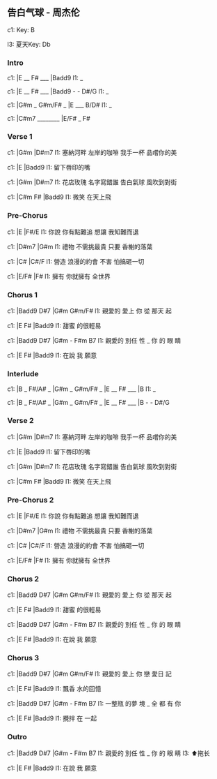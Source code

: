 ---
---

## 告白气球 - 周杰伦

c1: Key: B

l3: 夏天Key: Db

### Intro

c1: |E __  F# ___ |Badd9
l1:  _

c1: |E __  F# ___ |Badd9 - - D#/G
l1:  _

c1: |G#m _ G#m/F# _ |E ___ B/D#
l1:  _

c1: |C#m7 ________ |E/F# _ F#
 
### Verse 1

c1: |G#m                 |D#m7
l1:   塞納河畔 左岸的咖啡  我手一杯 品嚐你的美

c1: |E            |Badd9
l1:   留下唇印的嘴

c1: |G#m                 |D#m7
l1:   花店玫瑰 名字寫錯誰  告白氣球 風吹到對街

c1: |C#m   F#       |Badd9
l1:   微笑 在天上飛
 
### Pre-Chorus

c1:     |E              |F#/E
l1: 你說 你有點難追 想讓 我知難而退

c1:     |D#m7           |G#m
l1: 禮物 不需挑最貴 只要 香榭的落葉

c1:     |C#             |C#/F
l1: 營造 浪漫的約會 不害 怕搞砸一切

c1:     |E/F#           |F#
l1: 擁有 你就擁有 全世界
 
### Chorus 1

c1:       |Badd9 D#7  |G#m G#m/F#
l1: 親愛的  愛上 你 從 那天 起

c1: |E    F#      |Badd9
l1:  甜蜜 的很輕易

c1:       |Badd9 D#7 |G#m -  F#m B7
l1: 親愛的  別任 性 _ 你  的 眼  睛    

c1: |E    F#     |Badd9
l1:  在說 我 願意
 
### Interlude

c1: |B _ F#/A# _ |G#m _ G#m/F# _ |E __ F# ___ |B
l1:  _

c1: |B _ F#/A# _ |G#m _ G#m/F# _ |E __ F# ___ |B - - D#/G
 
### Verse 2

c1: |G#m                 |D#m7
l1:   塞納河畔 左岸的咖啡  我手一杯 品嚐你的美

c1: |E            |Badd9
l1:   留下唇印的嘴

c1: |G#m                 |D#m7
l1:   花店玫瑰 名字寫錯誰  告白氣球 風吹到對街

c1: |C#m   F#       |Badd9
l1:   微笑 在天上飛
 
### Pre-Chorus 2

c1:     |E              |F#/E
l1: 你說 你有點難追 想讓 我知難而退

c1:     |D#m7           |G#m
l1: 禮物 不需挑最貴 只要 香榭的落葉

c1:     |C#             |C#/F
l1: 營造 浪漫的約會 不害 怕搞砸一切

c1:     |E/F#           |F#
l1: 擁有 你就擁有 全世界

### Chorus 2

c1:       |Badd9 D#7  |G#m G#m/F#
l1: 親愛的  愛上 你 從 那天 起

c1: |E    F#      |Badd9
l1:  甜蜜 的很輕易

c1:       |Badd9 D#7 |G#m -  F#m B7
l1: 親愛的  別任 性 _ 你  的 眼  睛    

c1: |E    F#     |Badd9
l1:  在說 我 願意

### Chorus 3

c1:       |Badd9 D#7  |G#m  G#m/F#
l1: 親愛的  愛上 你 戀 愛日 記

c1: |E    F#      |Badd9
l1:  飄香 水的回憶

c1:       |Badd9 D#7 |G#m -  F#m B7
l1: 一整瓶  的夢 境 _ 全  都 有  你

c1: |E    F#     |Badd9
l1:  攪拌 在 一起
 
### Outro

c1:       |Badd9 D#7 |G#m -  F#m B7
l1: 親愛的  別任 性 _ 你  的 眼  睛
l3:                              ⬆️拖长

c1: |E    F#     |Badd9
l1:  在說 我 願意
